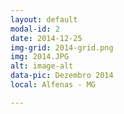 ```yaml
---
layout: default
modal-id: 2
date: 2014-12-25
img-grid: 2014-grid.png
img: 2014.JPG
alt: image-alt
data-pic: Dezembro 2014
local: Alfenas - MG

---
```


